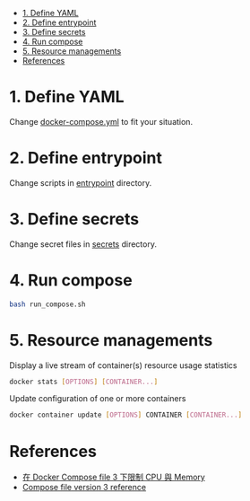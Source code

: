- [1. Define YAML](#1-define-yaml)
- [2. Define entrypoint](#2-define-entrypoint)
- [3. Define secrets](#3-define-secrets)
- [4. Run compose](#4-run-compose)
- [5. Resource managements](#5-resource-managements)
- [References](#references)


# 1. Define YAML
Change [docker-compose.yml](docker-compose.yml) to fit your situation.

# 2. Define entrypoint
Change scripts in [entrypoint](entrypoint) directory.

# 3. Define secrets
Change secret files in [secrets](secrets) directory.

# 4. Run compose
```bash
bash run_compose.sh
```
# 5. Resource managements
Display a live stream of container(s) resource usage statistics
```bash
docker stats [OPTIONS] [CONTAINER...]
```

Update configuration of one or more containers
```bash
docker container update [OPTIONS] CONTAINER [CONTAINER...]
```

# References
- [在 Docker Compose file 3 下限制 CPU 與 Memory](https://blog.yowko.com/docker-compose-3-cpu-memory-limit/)
- [Compose file version 3 reference](https://docs.docker.com/compose/compose-file/)